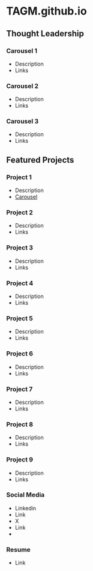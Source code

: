 # TAGM.github.io

## Thought Leadership

### Carousel 1
- Description
- Links
  
### Carousel 2
- Description
- Links
 
### Carousel 3
- Description
- Links 


## Featured Projects
### Project 1
- Description
- [Carousel](https://www.canva.com/design/DAGp_Se_bXg/9DNKoAEViFNXyjNdxfRWeQ/watch)

### Project 2
- Description
- Links
  
### Project 3
- Description
- Links

### Project 4
- Description
- Links

### Project 5
- Description
- Links

### Project 6
- Description
- Links

### Project 7
- Description
- Links

### Project 8
- Description
- Links

### Project 9
- Description
- Links

### Social Media
- Linkedin
- Link
- X
- Link
- 
### Resume
- Link



